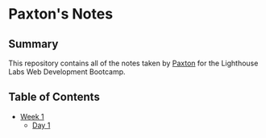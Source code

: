# Paxton's Notes

## Summary

This repository contains all of the notes taken by [Paxton](https://github.com/pax-n) for the Lighthouse Labs Web Development Bootcamp.

## Table of Contents

* [Week 1](/Week_1)
  * [Day 1](/Week_1/Day_1)

